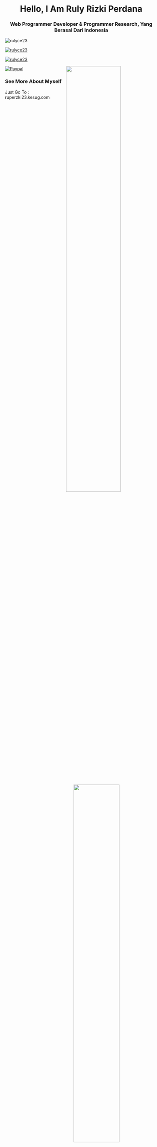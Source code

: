 <h1 align="center">Hello, I Am Ruly Rizki Perdana</h1>
<h3 align="center"> Web Programmer Developer & Programmer Research, Yang Berasal Dari Indonesia</h3>

<p align="left"> <img src="https://komarev.com/ghpvc/?username=rulyce23&label=Profile%20views&style=flat" alt="rulyce23" /> </p>

<p align="left">
  <a href="https://github.com/rulyce23">
    <img src="https://github-profile-trophy.screw-hand.vercel.app/?username=rulyce23&theme=juicyfresh" alt="rulyce23" />
  </a>
</p>
<p align="left"> <a href="https://twitter.com/ruperzki23" target="blank"><img src="https://img.shields.io/twitter/follow/ruperzki23?logo=twitter&style=for-the-badge" alt="rulyce23" /></a> </p>



<img align="right" src="https://github-readme-stats.vercel.app/api?username=rulyce23&show_icons=true&theme=choco"  width="60%"/>

<img align="right" src="https://github-readme-stats.vercel.app/api/top-langs/?username=rulyce23&layout=compact" style="max-width: 100%;margin-top: 30px;" width="55%"/>

[![Paypal](https://img.shields.io/badge/Rp-Support-ff69b4.svg?style=relative)](https://saweria.co/rulyce23)


### See More About Myself ###

Just Go To : ruperzki23.kesug.com


